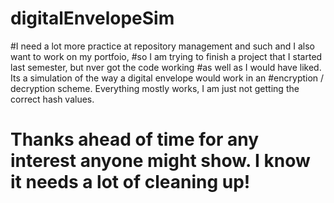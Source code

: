 # digitalEnvelopeSim
#I need a lot more practice at repository management and such and I also want to work on my portfoio,
#so I am trying to finish a project that I started last semester, but nver got the code working 
#as well as I would have liked.  Its a simulation of the way a digital envelope would work in an
#encryption / decryption scheme.  Everything mostly works, I am just not getting the correct hash values.
# Thanks ahead of time for any interest anyone might show.  I know it needs a lot of cleaning up! 
